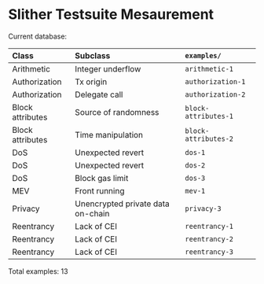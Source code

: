 # Slither Testsuite Mesaurement

Current database:

| Class            | Subclass                          | `examples/`          |
| :--------------- | :-------------------------------- | :------------------- |
| Arithmetic       | Integer underflow                 | `arithmetic-1`       |
| Authorization    | Tx origin                         | `authorization-1`    |
| Authorization    | Delegate call                     | `authorization-2`    |
| Block attributes | Source of randomness              | `block-attributes-1` |
| Block attributes | Time manipulation                 | `block-attributes-2` |
| DoS              | Unexpected revert                 | `dos-1`              |
| DoS              | Unexpected revert                 | `dos-2`              |
| DoS              | Block gas limit                   | `dos-3`              |
| MEV              | Front running                     | `mev-1`              |
| Privacy          | Unencrypted private data on-chain | `privacy-3`          |
| Reentrancy       | Lack of CEI                       | `reentrancy-1`       |
| Reentrancy       | Lack of CEI                       | `reentrancy-2`       |
| Reentrancy       | Lack of CEI                       | `reentrancy-3`       |

Total examples: 13

